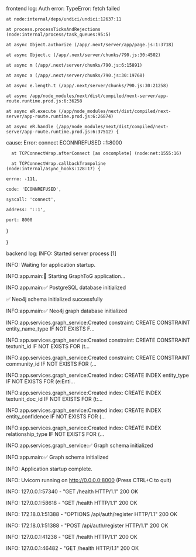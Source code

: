 frontend log:
Auth error: TypeError: fetch failed

    at node:internal/deps/undici/undici:12637:11

    at process.processTicksAndRejections (node:internal/process/task_queues:95:5)

    at async Object.authorize (/app/.next/server/app/page.js:1:3718)

    at async Object.c (/app/.next/server/chunks/790.js:30:4502)

    at async m (/app/.next/server/chunks/790.js:6:15891)

    at async a (/app/.next/server/chunks/790.js:30:19768)

    at async e.length.t (/app/.next/server/chunks/790.js:30:21258)

    at async /app/node_modules/next/dist/compiled/next-server/app-route.runtime.prod.js:6:36258

    at async eR.execute (/app/node_modules/next/dist/compiled/next-server/app-route.runtime.prod.js:6:26874)

    at async eR.handle (/app/node_modules/next/dist/compiled/next-server/app-route.runtime.prod.js:6:37512) {

  cause: Error: connect ECONNREFUSED ::1:8000

      at TCPConnectWrap.afterConnect [as oncomplete] (node:net:1555:16)

      at TCPConnectWrap.callbackTrampoline (node:internal/async_hooks:128:17) {

    errno: -111,

    code: 'ECONNREFUSED',

    syscall: 'connect',

    address: '::1',

    port: 8000

  }

}

backend log:
INFO:     Started server process [1]

INFO:     Waiting for application startup.

INFO:app.main:🚀 Starting GraphToG application...

INFO:app.main:✅ PostgreSQL database initialized

✅ Neo4j schema initialized successfully

INFO:app.main:✅ Neo4j graph database initialized

INFO:app.services.graph_service:Created constraint: CREATE CONSTRAINT entity_name_type IF NOT EXISTS F...

INFO:app.services.graph_service:Created constraint: CREATE CONSTRAINT textunit_id IF NOT EXISTS FOR (t...

INFO:app.services.graph_service:Created constraint: CREATE CONSTRAINT community_id IF NOT EXISTS FOR (...

INFO:app.services.graph_service:Created index: CREATE INDEX entity_type IF NOT EXISTS FOR (e:Enti...

INFO:app.services.graph_service:Created index: CREATE INDEX textunit_doc_id IF NOT EXISTS FOR (t:...

INFO:app.services.graph_service:Created index: CREATE INDEX entity_confidence IF NOT EXISTS FOR (...

INFO:app.services.graph_service:Created index: CREATE INDEX relationship_type IF NOT EXISTS FOR (...

INFO:app.services.graph_service:✅ Graph schema initialized

INFO:app.main:✅ Graph schema initialized

INFO:     Application startup complete.

INFO:     Uvicorn running on http://0.0.0.0:8000⁠ (Press CTRL+C to quit)

INFO:     127.0.0.1:57340 - "GET /health HTTP/1.1" 200 OK

INFO:     127.0.0.1:58618 - "GET /health HTTP/1.1" 200 OK

INFO:     172.18.0.1:51388 - "OPTIONS /api/auth/register HTTP/1.1" 200 OK

INFO:     172.18.0.1:51388 - "POST /api/auth/register HTTP/1.1" 200 OK

INFO:     127.0.0.1:41238 - "GET /health HTTP/1.1" 200 OK

INFO:     127.0.0.1:46482 - "GET /health HTTP/1.1" 200 OK